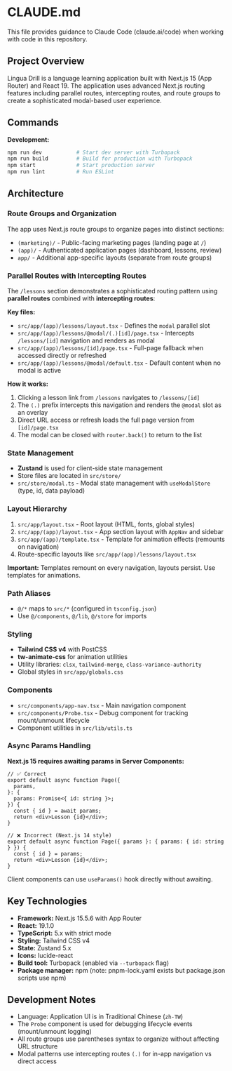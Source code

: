 # CLAUDE.md

This file provides guidance to Claude Code (claude.ai/code) when working with code in this repository.

## Project Overview

Lingua Drill is a language learning application built with Next.js 15 (App Router) and React 19. The application uses advanced Next.js routing features including parallel routes, intercepting routes, and route groups to create a sophisticated modal-based user experience.

## Commands

**Development:**

```bash
npm run dev           # Start dev server with Turbopack
npm run build         # Build for production with Turbopack
npm start             # Start production server
npm run lint          # Run ESLint
```

## Architecture

### Route Groups and Organization

The app uses Next.js route groups to organize pages into distinct sections:

- `(marketing)/` - Public-facing marketing pages (landing page at `/`)
- `(app)/` - Authenticated application pages (dashboard, lessons, review)
- `app/` - Additional app-specific layouts (separate from route groups)

### Parallel Routes with Intercepting Routes

The `/lessons` section demonstrates a sophisticated routing pattern using **parallel routes** combined with **intercepting routes**:

**Key files:**

- `src/app/(app)/lessons/layout.tsx` - Defines the `modal` parallel slot
- `src/app/(app)/lessons/@modal/(.)[id]/page.tsx` - Intercepts `/lessons/[id]` navigation and renders as modal
- `src/app/(app)/lessons/[id]/page.tsx` - Full-page fallback when accessed directly or refreshed
- `src/app/(app)/lessons/@modal/default.tsx` - Default content when no modal is active

**How it works:**

1. Clicking a lesson link from `/lessons` navigates to `/lessons/[id]`
2. The `(.)` prefix intercepts this navigation and renders the `@modal` slot as an overlay
3. Direct URL access or refresh loads the full page version from `[id]/page.tsx`
4. The modal can be closed with `router.back()` to return to the list

### State Management

- **Zustand** is used for client-side state management
- Store files are located in `src/store/`
- `src/store/modal.ts` - Modal state management with `useModalStore` (type, id, data payload)

### Layout Hierarchy

1. `src/app/layout.tsx` - Root layout (HTML, fonts, global styles)
2. `src/app/(app)/layout.tsx` - App section layout with `AppNav` and sidebar
3. `src/app/(app)/template.tsx` - Template for animation effects (remounts on navigation)
4. Route-specific layouts like `src/app/(app)/lessons/layout.tsx`

**Important:** Templates remount on every navigation, layouts persist. Use templates for animations.

### Path Aliases

- `@/*` maps to `src/*` (configured in `tsconfig.json`)
- Use `@/components`, `@/lib`, `@/store` for imports

### Styling

- **Tailwind CSS v4** with PostCSS
- **tw-animate-css** for animation utilities
- Utility libraries: `clsx`, `tailwind-merge`, `class-variance-authority`
- Global styles in `src/app/globals.css`

### Components

- `src/components/app-nav.tsx` - Main navigation component
- `src/components/Probe.tsx` - Debug component for tracking mount/unmount lifecycle
- Component utilities in `src/lib/utils.ts`

### Async Params Handling

**Next.js 15 requires awaiting params in Server Components:**

```tsx
// ✅ Correct
export default async function Page({
  params,
}: {
  params: Promise<{ id: string }>;
}) {
  const { id } = await params;
  return <div>Lesson {id}</div>;
}

// ❌ Incorrect (Next.js 14 style)
export default async function Page({ params }: { params: { id: string } }) {
  const { id } = params;
  return <div>Lesson {id}</div>;
}
```

Client components can use `useParams()` hook directly without awaiting.

## Key Technologies

- **Framework:** Next.js 15.5.6 with App Router
- **React:** 19.1.0
- **TypeScript:** 5.x with strict mode
- **Styling:** Tailwind CSS v4
- **State:** Zustand 5.x
- **Icons:** lucide-react
- **Build tool:** Turbopack (enabled via `--turbopack` flag)
- **Package manager:** npm (note: pnpm-lock.yaml exists but package.json scripts use npm)

## Development Notes

- Language: Application UI is in Traditional Chinese (`zh-TW`)
- The `Probe` component is used for debugging lifecycle events (mount/unmount logging)
- All route groups use parentheses syntax to organize without affecting URL structure
- Modal patterns use intercepting routes `(.)` for in-app navigation vs direct access
